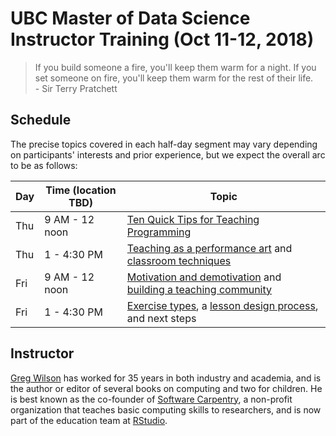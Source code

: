 # UBC Master of Data Science<br/>Instructor Training (Oct 11-12, 2018)

<blockquote>
If you build someone a fire, you'll keep them warm for a night.
If you set someone on fire, you'll keep them warm for the rest of their life.
<br/>
- Sir Terry Pratchett
</blockquote>


## Schedule

The precise topics covered in each half-day segment may vary depending on participants' interests and prior experience, but we expect the overall arc to be as follows:

| Day | Time (location TBD) | Topic | 
|-----|------|-------|
| Thu | 9 AM - 12 noon   | [Ten Quick Tips for Teaching Programming](https://journals.plos.org/ploscompbiol/article?id=10.1371/journal.pcbi.1006023) |
| Thu | 1 - 4:30 PM   | [Teaching as a performance art](http://teachtogether.tech/en/performance/) and [classroom techniques](http://teachtogether.tech/en/classroom/)  |
| Fri | 9 AM - 12 noon   | [Motivation and demotivation](http://teachtogether.tech/en/motivation/) and [building a teaching community](http://teachtogether.tech/en/community/) |
| Fri | 1 - 4:30 PM   | [Exercise types](http://teachtogether.tech/en/exercises/), a [lesson design process](http://teachtogether.tech/en/process/), and next steps |


## Instructor

[Greg Wilson](http://third-bit.com) has worked for 35 years in both industry and academia, and is the author or editor of several books on computing and two for children. He is best known as the co-founder of [Software Carpentry](http://software-carpentry.org), a non-profit organization that teaches basic computing skills to researchers, and is now part of the education team at [RStudio](http://rstudio.com).
